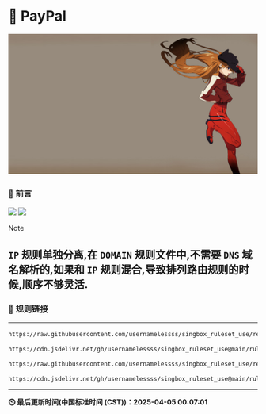 
# 🧸 PayPal
![](https://raw.githubusercontent.com/usernamelessss/picture-bed/main/images/202504042256831.jpg)
### 📣 前言
![](https://shields.io/badge/-移除重复规则-ff69b4) ![](https://shields.io/badge/-IP&nbsp;规则单独存放不与&nbsp;DOMAIN&nbsp;等混合-green)
> [!NOTE]
**`IP` 规则单独分离,在 `DOMAIN` 规则文件中,不需要 `DNS` 域名解析的,如果和 `IP` 规则混合,导致排列路由规则的时候,顺序不够灵活.**
---

###  🔗 规则链接
---

```url
https://raw.githubusercontent.com/usernamelessss/singbox_ruleset_use/refs/heads/main/rule/PayPal/PayPal_No_IP.json
```

```url
https://cdn.jsdelivr.net/gh/usernamelessss/singbox_ruleset_use@main/rule/PayPal/PayPal_No_IP.json
```

```url
https://raw.githubusercontent.com/usernamelessss/singbox_ruleset_use/refs/heads/main/rule/PayPal/PayPal_No_IP.srs
```

```url
https://cdn.jsdelivr.net/gh/usernamelessss/singbox_ruleset_use@main/rule/PayPal/PayPal_No_IP.srs
```

---
**⏲️ 最后更新时间(中国标准时间 (CST))：2025-04-05 00:07:01**